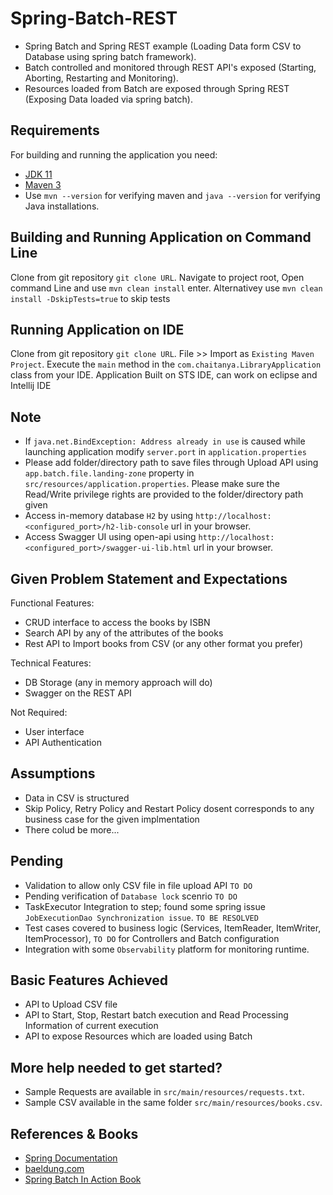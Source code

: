 # Spring-Batch-REST
- Spring Batch and Spring REST example (Loading Data form CSV to Database using spring batch framework).
- Batch controlled and monitored through REST API's exposed (Starting, Aborting, Restarting and Monitoring).
- Resources loaded from Batch are exposed through Spring REST (Exposing Data loaded via spring batch).

## Requirements
For building and running the application you need:

- [JDK 11](https://www.oracle.com/java/technologies/javase-jdk11-downloads.html)
- [Maven 3](https://maven.apache.org)
- Use `mvn --version` for verifying maven and `java --version` for verifying Java installations.

## Building and Running Application on Command Line

Clone from git repository `git clone URL`.
Navigate to project root, Open command Line and use `mvn clean install` enter. Alternativey use `mvn clean install -DskipTests=true` to skip tests

## Running Application on IDE

Clone from git repository `git clone URL`.
File >> Import as `Existing Maven Project`.
Execute the `main` method in the `com.chaitanya.LibraryApplication` class from your IDE.
Application Built on STS IDE, can work on eclipse and Intellij IDE

## Note
- If `java.net.BindException: Address already in use` is caused while launching application modify `server.port` in `application.properties`
- Please add folder/directory path to save files through Upload API using `app.batch.file.landing-zone` property in `src/resources/application.properties`. Please make sure the Read/Write privilege rights are provided to the folder/directory path given 
- Access in-memory database `H2` by using `http://localhost:<configured_port>/h2-lib-console` url in your browser.
- Access Swagger UI using open-api using `http://localhost:<configured_port>/swagger-ui-lib.html` url in your browser.

## Given Problem Statement and Expectations

Functional Features:
-	CRUD interface to access the books by ISBN
-	Search API by any of the attributes of the books
-	Rest API to Import books from CSV (or any other format you prefer)
 
Technical Features:
-	DB Storage (any in memory approach will do)
-	Swagger on the REST API

Not Required:
-	User interface
-	API Authentication

## Assumptions
- Data in CSV is structured
- Skip Policy, Retry Policy and Restart Policy dosent corresponds to any business case for the given implmentation
- There colud be more...

## Pending
- Validation to allow only CSV file in file upload API `TO DO`
- Pending verification of `Database lock` scenrio `TO DO`
- TaskExecutor Integration to step; found some spring issue `JobExecutionDao Synchronization issue`. `TO BE RESOLVED`
- Test cases covered to business logic (Services, ItemReader, ItemWriter, ItemProcessor), `TO DO` for Controllers and Batch configuration
- Integration with some `Observability` platform for monitoring runtime.

## Basic Features Achieved
- API to Upload CSV file
- API to Start, Stop, Restart batch execution and Read Processing Information of current execution
- API to expose Resources which are loaded using Batch

## More help needed to get started?
- Sample Requests are available in `src/main/resources/requests.txt`.
- Sample CSV available in the same folder `src/main/resources/books.csv`.

## References & Books
- [Spring Documentation](https://docs.spring.io/spring-batch/docs/current/reference/html/job.html#configureJob)
- [baeldung.com](https://www.baeldung.com/spring-rest-api-query-search-language-tutorial)
- [Spring Batch In Action Book](https://livebook.manning.com/book/spring-batch-in-action/about-this-book/)
